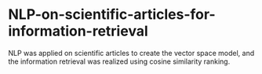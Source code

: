 # NLP-on-scientific-articles-for-information-retrieval
NLP was applied on scientific articles to create the vector space model, and the information retrieval was realized using cosine similarity ranking. 
